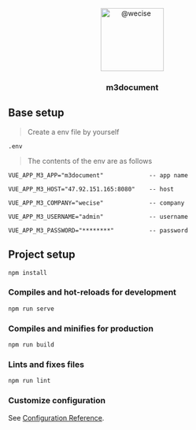 <div align="center">
    <img class="avatar avatar-user" height="128" width="128" alt="@wecise" src="https://avatars.githubusercontent.com/u/58409973?s=88&amp;u=ca03bd3f6931f823130d74c02ee2ec372fb8b35a&amp;v=4">
    <h3>m3document</h3>
</div>

## Base setup
> Create a env file by yourself
```
.env
```

> The contents of the env are as follows
```
VUE_APP_M3_APP="m3document"             -- app name

VUE_APP_M3_HOST="47.92.151.165:8080"    -- host

VUE_APP_M3_COMPANY="wecise"             -- company

VUE_APP_M3_USERNAME="admin"             -- username

VUE_APP_M3_PASSWORD="********"          -- password
```

## Project setup
```
npm install
```

### Compiles and hot-reloads for development
```
npm run serve
```

### Compiles and minifies for production
```
npm run build
```

### Lints and fixes files
```
npm run lint
```

### Customize configuration
See [Configuration Reference](https://cli.vuejs.org/config/).
